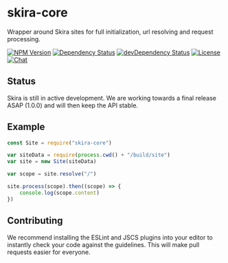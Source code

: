 # skira-core

Wrapper around Skira sites for full initialization, url resolving and request processing.

[![NPM Version][npm-image]][npm-url]
[![Dependency Status][deps-image]][deps-url]
[![devDependency Status][devdeps-image]][devdeps-url]
[![License][license-image]][license-url]
[![Chat][chat-image]][chat-url]

## Status

Skira is still in active development. We are working towards a final release ASAP (1.0.0) and will then keep the API stable.

## Example

```js
const Site = require("skira-core")

var siteData = require(process.cwd() + "/build/site")
var site = new Site(siteData)

var scope = site.resolve("/")

site.process(scope).then((scope) => {
    console.log(scope.content)
})
```

## Contributing

We recommend installing the ESLint and JSCS plugins into your editor to instantly check your code against the guidelines. This will make pull requests easier for everyone.

[npm-image]: https://img.shields.io/npm/v/skira-core.svg
[npm-url]: https://npmjs.org/package/skira-core
[deps-image]: https://img.shields.io/david/skira-project/core.svg
[deps-url]: https://david-dm.org/skira-project/core
[devdeps-image]: https://img.shields.io/david/dev/skira-project/core.svg
[devdeps-url]: https://david-dm.org/skira-project/core#info=devDependencies
[license-image]: https://img.shields.io/github/license/skira-project/core.svg
[license-url]: LICENSE
[chat-image]: https://img.shields.io/gitter/room/skira-project/skira.svg
[chat-url]: https://gitter.im/skira-project/skira
